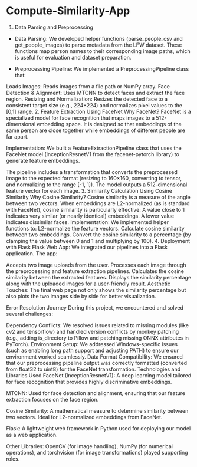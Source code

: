 # Compute-Similarity-App

1. Data Parsing and Preprocessing
* Data Parsing:
We developed helper functions (parse_people_csv and get_people_images) to parse metadata from the LFW dataset. These functions map person names to their corresponding image paths, which is useful for evaluation and dataset preparation.

* Preprocessing Pipeline:
We implemented a PreprocessingPipeline class that:

Loads Images: Reads images from a file path or NumPy array.
Face Detection & Alignment: Uses MTCNN to detect faces and extract the face region.
Resizing and Normalization: Resizes the detected face to a consistent target size (e.g., 224×224) and normalizes pixel values to the [0,1] range.
2. Feature Extraction Using FaceNet
Why FaceNet?
FaceNet is a specialized model for face recognition that maps images to a 512-dimensional embedding space. It is designed so that embeddings of the same person are close together while embeddings of different people are far apart.

Implementation:
We built a FeatureExtractionPipeline class that uses the FaceNet model (InceptionResnetV1 from the facenet-pytorch library) to generate feature embeddings.

The pipeline includes a transformation that converts the preprocessed image to the expected format (resizing to 160×160, converting to tensor, and normalizing to the range [-1, 1]).
The model outputs a 512-dimensional feature vector for each image.
3. Similarity Calculation Using Cosine Similarity
Why Cosine Similarity?
Cosine similarity is a measure of the angle between two vectors. When embeddings are L2-normalized (as is standard with FaceNet), cosine similarity is particularly effective:
A value close to 1 indicates very similar (or nearly identical) embeddings.
A lower value indicates dissimilar faces.
Implementation:
We implemented helper functions to:
L2-normalize the feature vectors.
Calculate cosine similarity between two embeddings.
Convert the cosine similarity to a percentage (by clamping the value between 0 and 1 and multiplying by 100).
4. Deployment with Flask
Flask Web App:
We integrated our pipelines into a Flask application. The app:

Accepts two image uploads from the user.
Processes each image through the preprocessing and feature extraction pipelines.
Calculates the cosine similarity between the extracted features.
Displays the similarity percentage along with the uploaded images for a user-friendly result.
Aesthetic Touches:
The final web page not only shows the similarity percentage but also plots the two images side by side for better visualization.

Error Resolution Journey
During this project, we encountered and solved several challenges:

Dependency Conflicts:
We resolved issues related to missing modules (like cv2 and tensorflow) and handled version conflicts by monkey patching (e.g., adding is_directory to Pillow and patching missing ONNX attributes in PyTorch).
Environment Setup:
We addressed Windows-specific issues (such as enabling long path support and adjusting PATH) to ensure our environment worked seamlessly.
Data Format Compatibility:
We ensured that our preprocessing pipeline output was correctly formatted (converted from float32 to uint8) for the FaceNet transformation.
Technologies and Libraries Used
FaceNet (InceptionResnetV1):
A deep learning model tailored for face recognition that provides highly discriminative embeddings.

MTCNN:
Used for face detection and alignment, ensuring that our feature extraction focuses on the face region.

Cosine Similarity:
A mathematical measure to determine similarity between two vectors. Ideal for L2-normalized embeddings from FaceNet.

Flask:
A lightweight web framework in Python used for deploying our model as a web application.

Other Libraries:
OpenCV (for image handling), NumPy (for numerical operations), and torchvision (for image transformations) played supporting roles.

